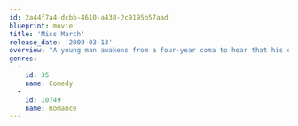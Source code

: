 ```yaml
---
id: 2a44f7a4-dcbb-4610-a438-2c9195b57aad
blueprint: movie
title: 'Miss March'
release_date: '2009-03-13'
overview: "A young man awakens from a four-year coma to hear that his once virginal high-school sweetheart has since become a centerfold in one of the world's most famous men's magazines. He and his sex-crazed best friend decide to take a cross-country road trip in order to crash a party at the magazine's legendary mansion headquarters and win back the girl."
genres:
  -
    id: 35
    name: Comedy
  -
    id: 10749
    name: Romance
---
```


